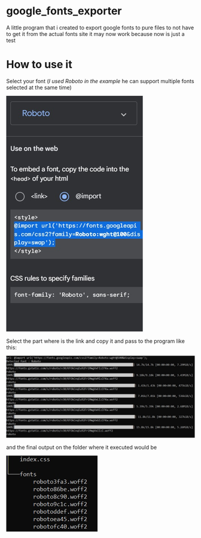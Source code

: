 # google_fonts_exporter
A little program that i created to export google fonts to pure files to not have to get it from the actual fonts site it may now work because now is just a test

# How to use it
Select your font (*I used Roboto in the example* he can support multiple fonts selected at the same time)

<img src="image.jpg">

Select the part where is the link and copy it and pass to the program like this: 

<img src="image2.jpg">

and the final output on the folder where it executed would be 

<img src="image3.jpg">
